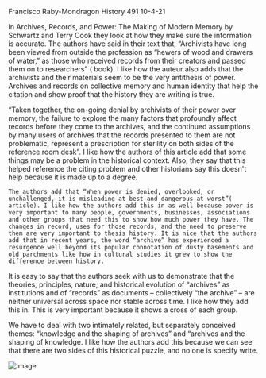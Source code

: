  Francisco Raby-Mondragon
History 491
10-4-21



In Archives, Records, and Power: The Making of Modern Memory by Schwartz and Terry Cook they look at how they make sure the information is accurate. The authors have said in their text that, “Archivists have long been viewed from outside the profession as “hewers of wood and drawers of water,” as those who received records from their creators and passed them on to researchers” ( book). I like how the auteur also adds that the archivists and their materials seem to be the very antithesis of power. Archives and records on collective memory and human identity that help the citation and show proof that the history they are writing is true.

“Taken together, the on-going denial by archivists of their power over memory, the failure to explore the many factors that profoundly affect records before they come to the archives, and the continued assumptions by many users of archives that the records presented to them are not problematic, represent a prescription for sterility on both sides of the reference room desk”. I like how the authors of this article add that some things may be a problem in the historical context. Also, they say that this helped reference the citing problem and other historians say this doesn't help because it is made up to a degree. 

 	The authors add that “When power is denied, overlooked, or unchallenged, it is misleading at best and dangerous at worst”( article). I like how the authors add this in as well because power is very important to many people, governments, businesses, associations and other groups that need this to show how much power they have. The changes in record, uses for those records, and the need to preserve them are very important to thesis history. It is nice that the authors add that in recent years, the word “archive” has experienced a resurgence well beyond its popular connotation of dusty basements and old parchments like how in cultural studies it grew to show the difference between history. 

It is easy to say that the authors seek with us to demonstrate that the theories, principles, nature, and historical evolution of “archives” as institutions and of “records” as documents – collectively “the archive” – are neither universal across space nor stable across time. I like how they add this in. This is very important because it shows a cross of each group.

We have to deal with two intimately related, but separately conceived themes: “knowledge and the shaping of archives” and “archives and the shaping of knowledge. I like how the authors add this because we can see that there are two sides of this historical puzzle, and no one is specify write. 


![image](https://user-images.githubusercontent.com/89543486/135877418-2252dcc3-e8b7-44ec-939c-86fadf95d052.png)
